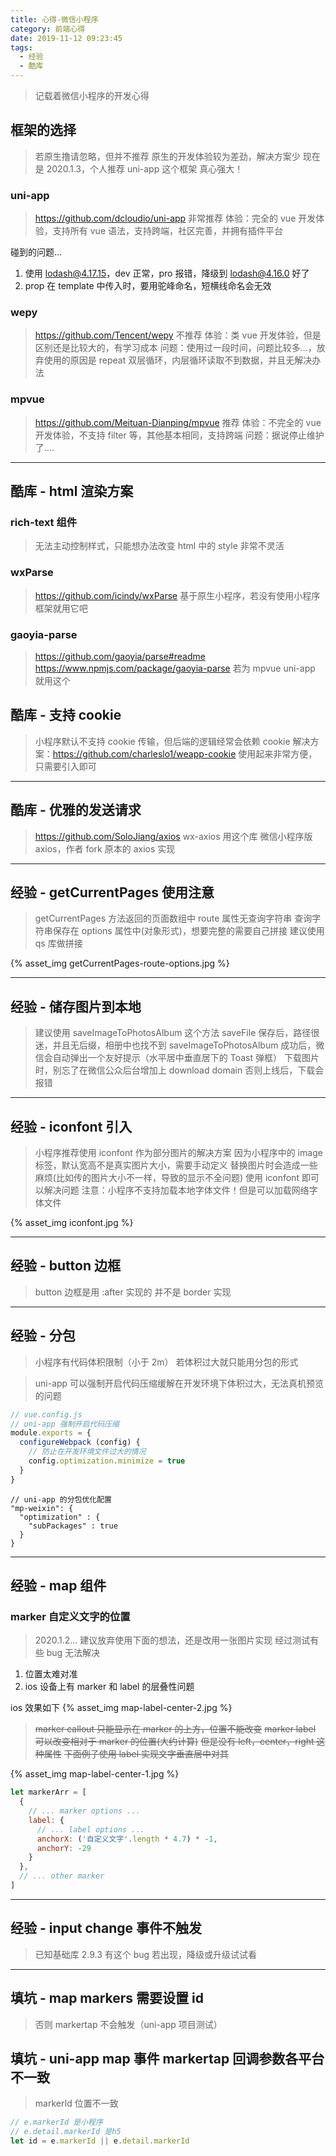 ```yaml
---
title: 心得-微信小程序
category: 前端心得
date: 2019-11-12 09:23:45
tags:
  - 经验
  - 酷库
---
```


> 记载着微信小程序的开发心得

## 框架的选择
> 若原生撸请忽略，但并不推荐
> 原生的开发体验较为差劲，解决方案少
> 现在是 2020.1.3，个人推荐 uni-app 这个框架
> 真心强大！

### uni-app
> https://github.com/dcloudio/uni-app
> 非常推荐
> 体验：完全的 vue 开发体验，支持所有 vue 语法，支持跨端，社区完善，并拥有插件平台

碰到的问题...
1. 使用 lodash@4.17.15，dev 正常，pro 报错，降级到 lodash@4.16.0 好了
2. prop 在 template 中传入时，要用驼峰命名，短横线命名会无效

### wepy
> https://github.com/Tencent/wepy
> 不推荐
> 体验：类 vue 开发体验，但是区别还是比较大的，有学习成本
> 问题：使用过一段时间，问题比较多...，放弃使用的原因是 repeat 双层循环，内层循环读取不到数据，并且无解决办法

### mpvue
> https://github.com/Meituan-Dianping/mpvue
> 推荐
> 体验：不完全的 vue 开发体验，不支持 filter 等，其他基本相同，支持跨端
> 问题：据说停止维护了....

------------------------------------------------------------------------------

## 酷库 - html 渲染方案

### rich-text 组件
> 无法主动控制样式，只能想办法改变 html 中的 style
> 非常不灵活

### wxParse
> https://github.com/icindy/wxParse
> 基于原生小程序，若没有使用小程序框架就用它吧

### gaoyia-parse
> https://github.com/gaoyia/parse#readme
> https://www.npmjs.com/package/gaoyia-parse
> 若为 mpvue uni-app 就用这个

## 酷库 - 支持 cookie
> 小程序默认不支持 cookie 传输，但后端的逻辑经常会依赖 cookie
> 解决方案：https://github.com/charleslo1/weapp-cookie
> 使用起来非常方便，只需要引入即可

------------------------------------------------------------------------------

## 酷库 - 优雅的发送请求
> https://github.com/SoloJiang/axios
> wx-axios 用这个库
> 微信小程序版 axios，作者 fork 原本的 axios 实现

------------------------------------------------------------------------------

## 经验 - getCurrentPages 使用注意
> getCurrentPages 方法返回的页面数组中 route 属性无查询字符串
> 查询字符串保存在 options 属性中(对象形式)，想要完整的需要自己拼接
> 建议使用 qs 库做拼接

{% asset_img getCurrentPages-route-options.jpg %}

------------------------------------------------------------------------------

## 经验 - 储存图片到本地
> 建议使用 saveImageToPhotosAlbum 这个方法
> saveFile 保存后，路径很迷，并且无后缀，相册中也找不到
> saveImageToPhotosAlbum 成功后，微信会自动弹出一个友好提示（水平居中垂直居下的 Toast 弹框）
> 下载图片时，别忘了在微信公众后台增加上 download domain 否则上线后，下载会报错

------------------------------------------------------------------------------

## 经验 - iconfont 引入
> 小程序推荐使用 iconfont 作为部分图片的解决方案
> 因为小程序中的 image 标签，默认宽高不是真实图片大小，需要手动定义
> 替换图片时会造成一些麻烦(比如传的图片大小不一样，导致的显示不全问题)
> 使用 iconfont 即可以解决问题
> 注意：小程序不支持加载本地字体文件！但是可以加载网络字体文件

{% asset_img iconfont.jpg %}

------------------------------------------------------------------------------

## 经验 - button 边框
> button 边框是用 :after 实现的
> 并不是 border 实现

------------------------------------------------------------------------------

## 经验 - 分包
> 小程序有代码体积限制（小于 2m）
> 若体积过大就只能用分包的形式

> uni-app 可以强制开启代码压缩缓解在开发环境下体积过大，无法真机预览的问题

```javascript
// vue.config.js
// uni-app 强制开启代码压缩
module.exports = {
  configureWebpack (config) {
    // 防止在开发环境文件过大的情况
    config.optimization.minimize = true
  }
}
```

```
// uni-app 的分包优化配置
"mp-weixin": {
  "optimization" : {
    "subPackages" : true
  }
}
```

------------------------------------------------------------------------------

## 经验 - map 组件

### marker 自定义文字的位置
> 2020.1.2...
> 建议放弃使用下面的想法，还是改用一张图片实现
> 经过测试有些 bug 无法解决

1. 位置太难对准
2. ios 设备上有 marker 和 label 的层叠性问题

ios 效果如下
{% asset_img map-label-center-2.jpg %}

> ~~marker callout 只能显示在 marker 的上方，位置不能改变~~
> ~~marker label 可以改变相对于 marker 的位置(大约计算)~~
> ~~但是没有 left，center，right 这种属性~~
> ~~下面例子使用 label 实现文字垂直居中对其~~

{% asset_img map-label-center-1.jpg %}

```javascript
let markerArr = [
  {
    // ... marker options ...
    label: {
      // ... label options ...
      anchorX: ('自定义文字'.length * 4.7) * -1,
      anchorY: -29
    }
  },
  // ... other marker
]
```

------------------------------------------------------------------------------

## 经验 - input change 事件不触发
> 已知基础库 2.9.3 有这个 bug
> 若出现，降级或升级试试看

------------------------------------------------------------------------------

## 填坑 - map markers 需要设置 id
> 否则 markertap 不会触发（uni-app 项目测试）

## 填坑 - uni-app map 事件 markertap 回调参数各平台不一致
> markerId 位置不一致

```javascript
// e.markerId 是小程序
// e.detail.markerId 是h5
let id = e.markerId || e.detail.markerId
```
